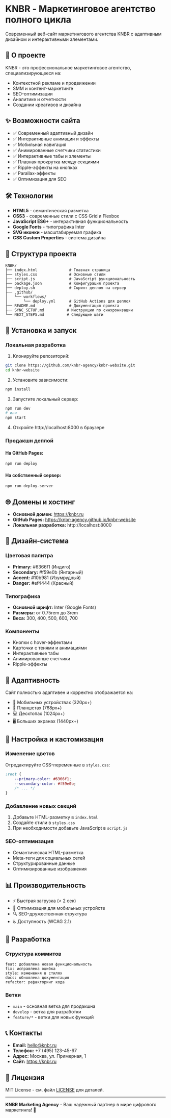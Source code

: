 # KNBR - Маркетинговое агентство полного цикла

Современный веб-сайт маркетингового агентства KNBR с адаптивным дизайном и интерактивными элементами.

## 🎯 О проекте

KNBR - это профессиональное маркетинговое агентство, специализирующееся на:
- Контекстной рекламе и продвижении
- SMM и контент-маркетинге
- SEO-оптимизации
- Аналитике и отчетности
- Создании креативов и дизайна

## ✨ Возможности сайта

- ✅ Современный адаптивный дизайн
- ✅ Интерактивные анимации и эффекты
- ✅ Мобильная навигация
- ✅ Анимированные счетчики статистики
- ✅ Интерактивные табы и элементы
- ✅ Плавная прокрутка между секциями
- ✅ Ripple-эффекты на кнопках
- ✅ Parallax-эффекты
- ✅ Оптимизация для SEO

## 🛠️ Технологии

- **HTML5** - семантическая разметка
- **CSS3** - современные стили с CSS Grid и Flexbox
- **JavaScript ES6+** - интерактивная функциональность
- **Google Fonts** - типографика Inter
- **SVG иконки** - масштабируемая графика
- **CSS Custom Properties** - система дизайна

## 📁 Структура проекта

```
KNBR/
├── index.html              # Главная страница
├── styles.css              # Основные стили
├── script.js               # JavaScript функциональность
├── package.json            # Конфигурация проекта
├── deploy.sh               # Скрипт деплоя на сервер
├── .github/
│   └── workflows/
│       └── deploy.yml      # GitHub Actions для деплоя
├── README.md               # Документация проекта
├── SYNC_SETUP.md          # Инструкции по синхронизации
└── NEXT_STEPS.md          # Следующие шаги
```

## 🚀 Установка и запуск

### Локальная разработка

1. Клонируйте репозиторий:
```bash
git clone https://github.com/knbr-agency/knbr-website.git
cd knbr-website
```

2. Установите зависимости:
```bash
npm install
```

3. Запустите локальный сервер:
```bash
npm run dev
# или
npm start
```

4. Откройте http://localhost:8000 в браузере

### Продакшн деплой

#### На GitHub Pages:
```bash
npm run deploy
```

#### На собственный сервер:
```bash
npm run deploy-server
```

## 🌐 Домены и хостинг

- **Основной домен:** https://knbr.ru
- **GitHub Pages:** https://knbr-agency.github.io/knbr-website
- **Локальная разработка:** http://localhost:8000

## 🎨 Дизайн-система

### Цветовая палитра
- **Primary:** #6366f1 (Индиго)
- **Secondary:** #f59e0b (Янтарный)
- **Accent:** #10b981 (Изумрудный)
- **Danger:** #ef4444 (Красный)

### Типографика
- **Основной шрифт:** Inter (Google Fonts)
- **Размеры:** от 0.75rem до 3rem
- **Веса:** 300, 400, 500, 600, 700

### Компоненты
- Кнопки с hover-эффектами
- Карточки с тенями и анимациями
- Интерактивные табы
- Анимированные счетчики
- Ripple-эффекты

## 📱 Адаптивность

Сайт полностью адаптивен и корректно отображается на:
- 📱 Мобильных устройствах (320px+)
- 📱 Планшетах (768px+)
- 💻 Десктопах (1024px+)
- 🖥️ Больших экранах (1440px+)

## 🔧 Настройка и кастомизация

### Изменение цветов
Отредактируйте CSS-переменные в `styles.css`:
```css
:root {
    --primary-color: #6366f1;
    --secondary-color: #f59e0b;
    /* ... */
}
```

### Добавление новых секций
1. Добавьте HTML-разметку в `index.html`
2. Создайте стили в `styles.css`
3. При необходимости добавьте JavaScript в `script.js`

### SEO-оптимизация
- Семантическая HTML-разметка
- Meta-теги для социальных сетей
- Структурированные данные
- Оптимизированные изображения

## 📊 Производительность

- ⚡ Быстрая загрузка (< 2 сек)
- 📱 Оптимизация для мобильных устройств
- 🔍 SEO-дружественная структура
- ♿ Доступность (WCAG 2.1)

## 🤝 Разработка

### Структура коммитов
```
feat: добавлена новая функциональность
fix: исправлена ошибка
style: изменения в стилях
docs: обновлена документация
refactor: рефакторинг кода
```

### Ветки
- `main` - основная ветка для продакшна
- `develop` - ветка для разработки
- `feature/*` - ветки для новых функций

## 📞 Контакты

- **Email:** hello@knbr.ru
- **Телефон:** +7 (495) 123-45-67
- **Адрес:** Москва, ул. Примерная, 1
- **Сайт:** https://knbr.ru

## 📄 Лицензия

MIT License - см. файл [LICENSE](LICENSE) для деталей.

---

**KNBR Marketing Agency** - Ваш надежный партнер в мире цифрового маркетинга! 🚀
